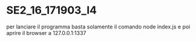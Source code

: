 # SE2_16_171903_l4

per lanciare il programma basta solamente il comando node index.js e poi aprire il browser a 127.0.0.1:1337
